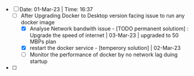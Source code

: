  - [ ] Date: 01-Mar-23 | Time: 16:37 
	- [ ] After Upgrading Docker to Desktop version facing issue to run any docker image 
		- [x] Analyse Network bandwith issue - [TODO permanent solutiom] : Upgrade the speed of internet | 03-Mar-23 | upgraded to 50 MBPs plan
		- [x] restart the docker service - [temperory solution] | 02-Mar-23
		- [ ] Monitor the performance of docker by no network lag duing startup
 - [ ] 
